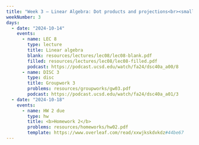 ```yaml
---
title: "Week 3 – Linear Algebra: Dot products and projections<br><small>🎥 Watch <a href='https://www.youtube.com/watch?v=k7RM-ot2NWY&ab_channel=3Blue1Brown'>3blue1brown</a>, <a href='https://xkcd.com/1838/'>xkcd</a>.</small>"
weekNumber: 3
days:
  - date: "2024-10-14"
    events:
      - name: LEC 8
        type: lecture
        title: Linear algebra
        blank: resources/lectures/lec08/lec08-blank.pdf
        filled: resources/lectures/lec08/lec08-filled.pdf
        podcast: https://podcast.ucsd.edu/watch/fa24/dsc40a_a00/8
      - name: DISC 3
        type: disc
        title: Groupwork 3
        problems: resources/groupworks/gw03.pdf
        podcast: https://podcast.ucsd.edu/watch/fa24/dsc40a_a01/3
  - date: "2024-10-18"
    events:
      - name: HW 2 due
        type: hw
        title: <b>Homework 2</b>
        problems: resources/homeworks/hw02.pdf
        template: https://www.overleaf.com/read/xxwjkskdvkdz#44be67
---
```

